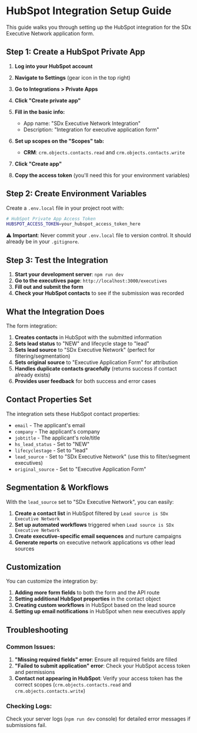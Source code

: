 # HubSpot Integration Setup Guide

This guide walks you through setting up the HubSpot integration for the SDx Executive Network application form.

## Step 1: Create a HubSpot Private App

1. **Log into your HubSpot account**
2. **Navigate to Settings** (gear icon in the top right)
3. **Go to Integrations > Private Apps**
4. **Click "Create private app"**
5. **Fill in the basic info:**
   - App name: "SDx Executive Network Integration"
   - Description: "Integration for executive application form"

6. **Set up scopes on the "Scopes" tab:**
   - **CRM**: `crm.objects.contacts.read` and `crm.objects.contacts.write`

7. **Click "Create app"**
8. **Copy the access token** (you'll need this for your environment variables)

## Step 2: Create Environment Variables

Create a `.env.local` file in your project root with:

```bash
# HubSpot Private App Access Token
HUBSPOT_ACCESS_TOKEN=your_hubspot_access_token_here
```

⚠️ **Important**: Never commit your `.env.local` file to version control. It should already be in your `.gitignore`.

## Step 3: Test the Integration

1. **Start your development server**: `npm run dev`
2. **Go to the executives page**: `http://localhost:3000/executives`
3. **Fill out and submit the form**
4. **Check your HubSpot contacts** to see if the submission was recorded

## What the Integration Does

The form integration:

1. **Creates contacts** in HubSpot with the submitted information
2. **Sets lead status** to "NEW" and lifecycle stage to "lead"
3. **Sets lead source** to "SDx Executive Network" (perfect for filtering/segmentation)
4. **Sets original source** to "Executive Application Form" for attribution
5. **Handles duplicate contacts gracefully** (returns success if contact already exists)
6. **Provides user feedback** for both success and error cases

## Contact Properties Set

The integration sets these HubSpot contact properties:

- `email` - The applicant's email
- `company` - The applicant's company
- `jobtitle` - The applicant's role/title
- `hs_lead_status` - Set to "NEW"
- `lifecyclestage` - Set to "lead"
- `lead_source` - Set to "SDx Executive Network" (use this to filter/segment executives)
- `original_source` - Set to "Executive Application Form"

## Segmentation & Workflows

With the `lead_source` set to "SDx Executive Network", you can easily:

1. **Create a contact list** in HubSpot filtered by `Lead source is SDx Executive Network`
2. **Set up automated workflows** triggered when `Lead source is SDx Executive Network`
3. **Create executive-specific email sequences** and nurture campaigns
4. **Generate reports** on executive network applications vs other lead sources

## Customization

You can customize the integration by:

1. **Adding more form fields** to both the form and the API route
2. **Setting additional HubSpot properties** in the contact object
3. **Creating custom workflows** in HubSpot based on the lead source
4. **Setting up email notifications** in HubSpot when new executives apply

## Troubleshooting

### Common Issues:

1. **"Missing required fields" error**: Ensure all required fields are filled
2. **"Failed to submit application" error**: Check your HubSpot access token and permissions
3. **Contact not appearing in HubSpot**: Verify your access token has the correct scopes (`crm.objects.contacts.read` and `crm.objects.contacts.write`)

### Checking Logs:

Check your server logs (`npm run dev` console) for detailed error messages if submissions fail. 
